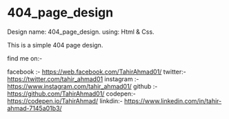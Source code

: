 # 404_page_design
Design name: 404_page_design.
using: Html & Css.

This is a simple 404 page design. 

find me on:-

facebook :- https://web.facebook.com/TahirAhmad01/
twitter:- https://twitter.com/tahir_ahmad01
instagram :- https://www.instagram.com/tahir_ahmad01/
github :- https://github.com/TahirAhmad01/
codepen:- https://codepen.io/TahirAhmad/
linkdin:- https://www.linkedin.com/in/tahir-ahmad-7145a01b3/

